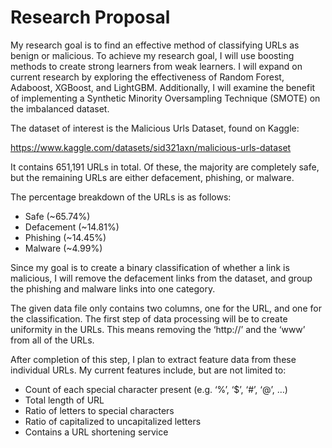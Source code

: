 # Research Proposal

My research goal is to find an effective method of classifying URLs as benign or malicious. To achieve my research goal, I will use boosting methods to create strong learners from weak learners. I will expand on current research by exploring the effectiveness of Random Forest, Adaboost, XGBoost, and LightGBM. Additionally, I will examine the benefit of implementing a Synthetic Minority Oversampling Technique (SMOTE) on the imbalanced dataset.

The dataset of interest is the Malicious Urls Dataset, found on Kaggle:

<https://www.kaggle.com/datasets/sid321axn/malicious-urls-dataset>

It contains 651,191 URLs in total. Of these, the majority are completely safe, but the remaining URLs are either defacement, phishing, or malware.

The percentage breakdown of the URLs is as follows:
- Safe (~65.74%)
- Defacement (~14.81%)
- Phishing (~14.45%)
- Malware (~4.99%)

Since my goal is to create a binary classification of whether a link is malicious, I will remove the defacement links from the dataset, and group the phishing and malware links into one category. 

The given data file only contains two columns, one for the URL, and one for the classification. The first step of data processing will be to create uniformity in the URLs. This means removing the ‘http://’ and the ‘www’ from all of the URLs.

After completion of this step, I plan to extract feature data from these individual URLs. My current features include, but are not limited to:
- Count of each special character present (e.g. ‘%’, ‘$’, ‘#’, ‘@’, …)
- Total length of URL
- Ratio of letters to special characters
- Ratio of capitalized to uncapitalized letters
- Contains a URL shortening service
